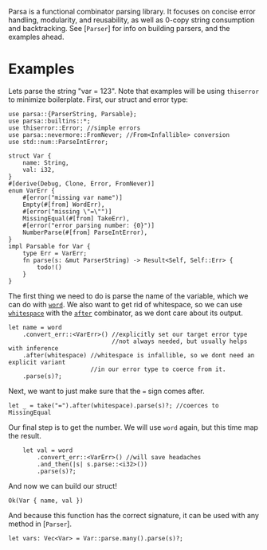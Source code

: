 Parsa is a functional combinator parsing library. It focuses on concise error handling, modularity, and reusability,
as well as 0-copy string consumption and backtracking.
See [`Parser`] for info on building parsers, and the examples ahead.

# Examples
Lets parse the string "var = 123". Note that examples will be using `thiserror` to minimize boilerplate.
First, our struct and error type:
```rust, ignore
use parsa::{ParserString, Parsable};
use parsa::builtins::*;
use thiserror::Error; //simple errors
use parsa::nevermore::FromNever; //From<Infallible> conversion
use std::num::ParseIntError;

struct Var {
    name: String,
    val: i32,
}
#[derive(Debug, Clone, Error, FromNever)]
enum VarErr {
    #[error("missing var name")]
    Empty(#[from] WordErr),
    #[error("missing \"=\"")]
    MissingEqual(#[from] TakeErr),
    #[error("error parsing number: {0}")]
    NumberParse(#[from] ParseIntError),
}
impl Parsable for Var {
    type Err = VarErr;
    fn parse(s: &mut ParserString) -> Result<Self, Self::Err> {
        todo!()
    }
}
```
The first thing we need to do is parse the name of the variable, which we can do with [`word`](crate::builtins::word).
We also want to get rid of whitespace, so we can use [`whitespace`](crate::builtins::whitespace) with the 
[`after`](crate::Parser::after) combinator, as we dont care about its output.
```rust, ignore
let name = word
    .convert_err::<VarErr>() //explicitly set our target error type
                             //not always needed, but usually helps with inference
    .after(whitespace) //whitespace is infallible, so we dont need an explicit variant
                       //in our error type to coerce from it.
    .parse(s)?;
```
Next, we want to just make sure that the `=` sign comes after.
```rust, ignore
let _ = take("=").after(whitespace).parse(s)?; //coerces to MissingEqual
```
Our final step is to get the number. We will use `word` again, but this time map the result.
```rust, ignore
    let val = word
        .convert_err::<VarErr>() //will save headaches
        .and_then(|s| s.parse::<i32>())
        .parse(s)?;
```
And now we can build our struct!
```ignore, rust
Ok(Var { name, val })
```
And because this function has the correct signature, it can be used with any method in [`Parser`].
```ignore, rust
let vars: Vec<Var> = Var::parse.many().parse(s)?;
```
